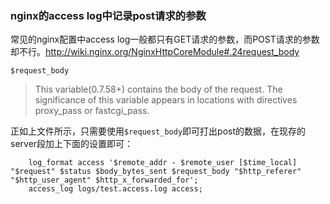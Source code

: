 ### nginx的access log中记录post请求的参数


常见的nginx配置中access log一般都只有GET请求的参数，而POST请求的参数却不行。http://wiki.nginx.org/NginxHttpCoreModule#.24request_body

    $request_body

> This variable(0.7.58+) contains the body of the request. The significance of this variable appears in locations with directives proxy_pass or fastcgi_pass.

正如上文件所示，只需要使用`$request_body`即可打出post的数据，在现存的server段加上下面的设置即可：

```nginx
    log_format access '$remote_addr - $remote_user [$time_local] "$request" $status $body_bytes_sent $request_body "$http_referer" "$http_user_agent" $http_x_forwarded_for';
    access_log logs/test.access.log access;
```
